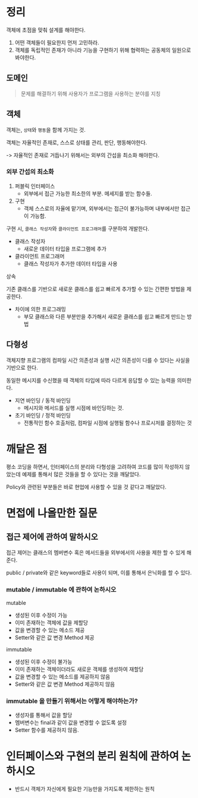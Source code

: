 # 정리

객체에 초점을 맞춰 설계를 해야한다.
1. 어떤 객체들이 필요한지 먼저 고민하라.
2. 객체를 독립적인 존재가 아니라 기능을 구현하기 위해 협력하는 공동체의 일원으로 봐야한다.

## 도메인
> 문제를 해결하기 위해 사용자가 프로그램을 사용하는 분야를 지칭

## 객체
객체는, `상태`와 `행동`을 함께 가지는 것.

객체는 자율적인 존재로, 스스로 상태를 관리, 판단, 행동해야한다.

-> 자율적인 존재로 거듭나기 위해서는 외부의 간섭을 최소화 해야한다.

### 외부 간섭의 최소화
1. 퍼블릭 인터페이스
   * 외부에서 접근 가능한 최소한의 부분. 메세지를 받는 함수들.
2. 구현
   * 객체 스스로의 자율에 맡기며, 외부에서는 접근이 불가능하며 내부에서만 접근이 가능함.

구현 시, `클래스 작성자`와 `클라이언트 프로그래머`를 구분하여 개발한다.
- 클래스 작성자
  - 새로운 데이터 타입을 프로그램에 추가
- 클라이언트 프로그래머
  - 클래스 작성자가 추가한 데이터 타입을 사용

상속

기존 클래스를 기반으로 새로운 클래스를 쉽고 빠르게 추가할 수 있는 간편한 방법을 제공한다.

- 차이에 의한 프로그래밍
    - 부모 클래스와 다른 부분만을 추가해서 새로운 클래스를 쉽고 빠르게 만드는 방법

## 다형성
객체지향 프로그램의 컴파일 시간 의존성과 실행 시간 의존성이 다를 수 있다는 사실을 기반으로 한다.

동일한 메시지를 수신했을 때 객체의 타입에 따라 다르게 응답할 수 있는 능력을 의미한다.

- 지연 바인딩 / 동적 바인딩
  - 메시지와 메서드를 실행 시점에 바인딩하는 것.
- 초기 바인딩 / 정적 바인딩
  - 전통적인 함수 호출처럼, 컴파일 시점에 실행될 함수나 프로시저를 결정하는 것

# 깨달은 점

평소 코딩을 하면서, 인터페이스의 분리와 다형성을 고려하여 코드를 많이 작성하지 않았는데 예제를 통해서 많은 것들을 할 수 있다는 것을 깨달았다.

Policy와 관련된 부분들은 바로 현업에 사용할 수 있을 것 같다고 깨달았다.



# 면접에 나올만한 질문

## 접근 제어에 관하여 말하시오
접근 제어는 클래스의 멤버변수 혹은 메서드들을 외부에서의 사용을 제한 할 수 있게 해준다.

public / private와 같은 keyword들로 사용이 되며, 이를 통해서 은닉화를 할 수 있다.


### mutable / immutable 에 관하여 논하시오
mutable
- 생성된 이후 수정이 가능
- 이미 존재하는 객체에 값을 제할당
- 값을 변경할 수 있는 메소드 제공
- Setter와 같은 값 변경 Method 제공

immutable
- 생성된 이후 수정이 불가능
- 이미 존재하는 객체이더라도 새로운 객체를 생성하여 재할당
- 값을 변경할 수 있는 메소드를 제공하지 않음
- Setter와 같은 값 변경 Method 제공하지 않음

### immutable 을 만들기 위해서는 어떻게 해야하는가?
- 생성자를 통해서 값을 할당
- 멤버변수는 final과 같이 값을 변경할 수 없도록 설정
- Setter 함수를 제공하지 않음.

# 인터페이스와 구현의 분리 원칙에 관하여 논하시오
- 반드시 객체가 자신에게 필요한 기능만을 가지도록 제한하는 원칙